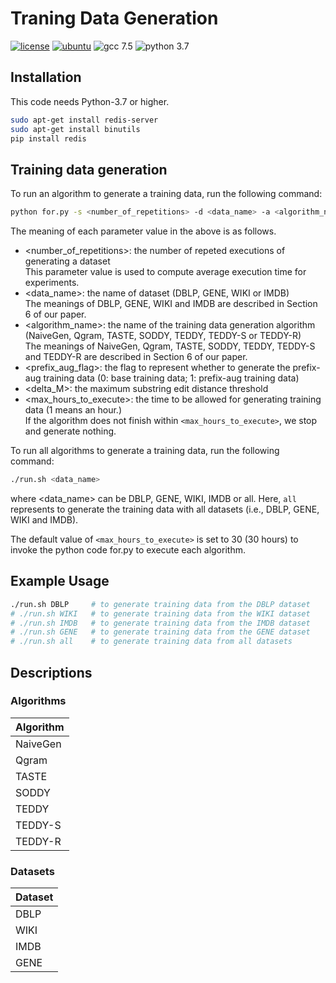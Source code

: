 # Traning Data Generation

[![license](https://img.shields.io/github/license/sykwon/teddy-dream?color=brightgreen)](https://github.com/sykwon/teddy-dream/blob/master/LICENSE)
[![ubuntu](https://img.shields.io/badge/ubuntu-v18.04-orange)](https://wiki.ubuntu.com/Releases)
![gcc 7.5](https://img.shields.io/badge/gcc-v7.5-blue)
![python 3.7](https://img.shields.io/badge/python-v3.7-blue)

## Installation

This code needs Python-3.7 or higher.

```bash
sudo apt-get install redis-server
sudo apt-get install binutils
pip install redis
```

## Training data generation

To run an algorithm to generate a training data, run the following command:

```bash
python for.py -s <number_of_repetitions> -d <data_name> -a <algorithm_name> -pr <prefix_aug_flag> -t <delta_M> -hr <max_hours_to_execute>
```

The meaning of each parameter value in the above is as follows.

* <number_of_repetitions>: the number of repeted executions of generating a dataset  
  This parameter value is used to compute average execution time for experiments.
* <data_name>: the name of dataset (DBLP, GENE, WIKI or IMDB)  
The meanings of DBLP, GENE, WIKI and IMDB are described in Section 6 of our paper.
* <algorithm_name>: the name of the training data generation algorithm (NaiveGen, Qgram, TASTE, SODDY, TEDDY, TEDDY-S or TEDDY-R)  
The meanings of NaiveGen, Qgram, TASTE, SODDY, TEDDY, TEDDY-S and TEDDY-R are described in Section 6 of our paper.
* <prefix_aug_flag>: the flag to represent whether to generate the prefix-aug training data (0: base training data; 1: prefix-aug training data)
* <delta_M>: the maximum substring edit distance threshold
* <max_hours_to_execute>: the time to be allowed for generating training data (1 means an hour.)  
If the algorithm does not finish within ```<max_hours_to_execute>```, we stop and generate nothing.

To run all algorithms to generate a training data, run the following command:

```bash
./run.sh <data_name>
```

where <data_name> can be DBLP, GENE, WIKI, IMDB or all. Here, ```all``` represents to generate the training data with all datasets (i.e., DBLP, GENE, WIKI and IMDB).

The default value of ```<max_hours_to_execute>``` is set to 30 (30 hours) to invoke the python code for.py to execute each algorithm.

## Example Usage

```bash
./run.sh DBLP     # to generate training data from the DBLP dataset
# ./run.sh WIKI   # to generate training data from the WIKI dataset
# ./run.sh IMDB   # to generate training data from the IMDB dataset
# ./run.sh GENE   # to generate training data from the GENE dataset
# ./run.sh all    # to generate training data from all datasets
```

## Descriptions

### Algorithms

| Algorithm |
|-----------|
| NaiveGen  |
| Qgram     |
| TASTE     |
| SODDY     |
| TEDDY     |
| TEDDY-S   |
| TEDDY-R   |

### Datasets

| Dataset |
|---------|
| DBLP    |
| WIKI    |
| IMDB    |
| GENE    |
